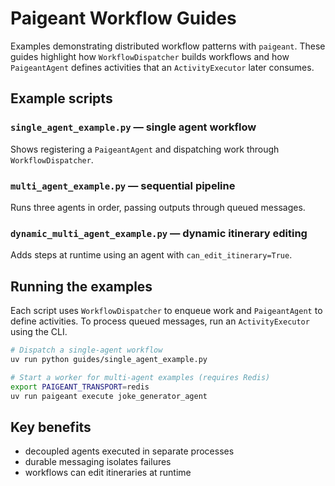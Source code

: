 # Paigeant Workflow Guides

Examples demonstrating distributed workflow patterns with `paigeant`. These guides highlight how `WorkflowDispatcher` builds workflows and how `PaigeantAgent` defines activities that an `ActivityExecutor` later consumes.

## Example scripts

### `single_agent_example.py` — single agent workflow
Shows registering a `PaigeantAgent` and dispatching work through `WorkflowDispatcher`.

### `multi_agent_example.py` — sequential pipeline
Runs three agents in order, passing outputs through queued messages.

### `dynamic_multi_agent_example.py` — dynamic itinerary editing
Adds steps at runtime using an agent with `can_edit_itinerary=True`.

## Running the examples

Each script uses `WorkflowDispatcher` to enqueue work and `PaigeantAgent` to define activities. To process queued messages, run an `ActivityExecutor` using the CLI.

```bash
# Dispatch a single-agent workflow
uv run python guides/single_agent_example.py

# Start a worker for multi-agent examples (requires Redis)
export PAIGEANT_TRANSPORT=redis
uv run paigeant execute joke_generator_agent
```

## Key benefits

- decoupled agents executed in separate processes
- durable messaging isolates failures
- workflows can edit itineraries at runtime
